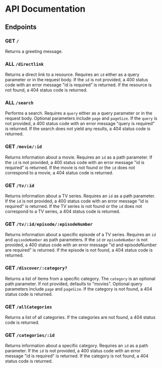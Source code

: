 # API Documentation

## Endpoints

### GET `/`

Returns a greeting message.

### ALL `/directlink`

Returns a direct link to a resource. Requires an `id` either as a query parameter or in the request body. If the `id` is not provided, a 400 status code with an error message "id is required" is returned. If the resource is not found, a 404 status code is returned.

### ALL `/search`

Performs a search. Requires a `query` either as a query parameter or in the request body. Optional parameters include `page` and `pageSize`. If the `query` is not provided, a 400 status code with an error message "query is required" is returned. If the search does not yield any results, a 404 status code is returned.

### GET `/movie/:id`

Returns information about a movie. Requires an `id` as a path parameter. If the `id` is not provided, a 400 status code with an error message "id is required" is returned. If the movie is not found or the `id` does not correspond to a movie, a 404 status code is returned.

### GET `/tv/:id`

Returns information about a TV series. Requires an `id` as a path parameter. If the `id` is not provided, a 400 status code with an error message "id is required" is returned. If the TV series is not found or the `id` does not correspond to a TV series, a 404 status code is returned.

### GET `/tv/:id/episode/:episodeNumber`

Returns information about a specific episode of a TV series. Requires an `id` and `episodeNumber` as path parameters. If the `id` or `episodeNumber` is not provided, a 400 status code with an error message "id and episodeNumber are required" is returned. If the episode is not found, a 404 status code is returned.

### GET `/discover/:category?`

Returns a list of items from a specific category. The `category` is an optional path parameter. If not provided, defaults to "movies". Optional query parameters include `page` and `pageSize`. If the category is not found, a 404 status code is returned.

### GET `/allCategories`

Returns a list of all categories. If the categories are not found, a 404 status code is returned.

### GET `/categories/:id`

Returns information about a specific category. Requires an `id` as a path parameter. If the `id` is not provided, a 400 status code with an error message "id is required" is returned. If the category is not found, a 404 status code is returned.

